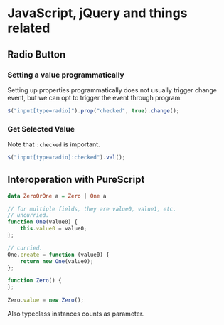 # JavaScript, jQuery and things related

## Radio Button

### Setting a value programmatically

Setting up properties programmatically does not usually trigger change event,
but we can opt to trigger the event through program:

```javascript
$("input[type=radio]").prop("checked", true).change();
```

### Get Selected Value

Note that `:checked` is important.

```javascript
$("input[type=radio]:checked").val();
```

## Interoperation with PureScript

```purescript
data ZeroOrOne a = Zero | One a
```

```javascript
// for multiple fields, they are value0, value1, etc.
// uncurried.
function One(value0) {
    this.value0 = value0;
};

// curried.
One.create = function (value0) {
    return new One(value0);
};

function Zero() {
};

Zero.value = new Zero();
```

Also typeclass instances counts as parameter.
